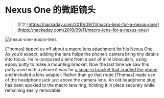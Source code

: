 # Nexus One 的微距镜头

> 原文:[https://hackaday.com/2010/09/11/macro-lens-for-a-nexus-one/](https://hackaday.com/2010/09/11/macro-lens-for-a-nexus-one/)

![](../Images/f0041df7396271d62276818492bdb79d.png "nexus-one-macro-lens")

[Thomas] tipped us off about [a macro lens attachment for his Nexus One](http://dsynflo.blogspot.com/2010/09/diy-nexus-one-macro-lens.html). As you’d expect, adding the lens helps the phone’s camera bring tiny details into focus. He re-purposed a lens from a pair of mini binoculars, using epoxy putty to make a mounting bracket. Now the last time we saw this putty used with a phone it was for [a snap-in bracket that cradled the phone](http://hackaday.com/2010/05/06/building-removable-epoxy-mounting-brackets/) and included a lens adapter. Rather than go that route [Thomas] made use of the headphone jack just above the camera lens. An old headphone plug has been epoxied to the macro lens ring, holding it in place securely while remaining easily removable.